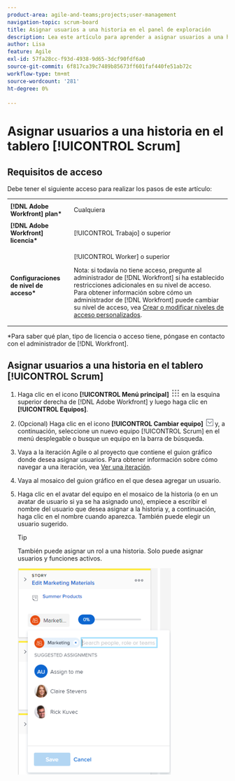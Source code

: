 ```yaml
---
product-area: agile-and-teams;projects;user-management
navigation-topic: scrum-board
title: Asignar usuarios a una historia en el panel de exploración
description: Lea este artículo para aprender a asignar usuarios a una historia en el guion gráfico de Scrum.
author: Lisa
feature: Agile
exl-id: 57fa28cc-f93d-4938-9d65-3dcf90fdf6a0
source-git-commit: 6f817ca39c7489b85673ff601faf440fe51ab72c
workflow-type: tm+mt
source-wordcount: '281'
ht-degree: 0%

---
```


# Asignar usuarios a una historia en el tablero [!UICONTROL Scrum]

## Requisitos de acceso

Debe tener el siguiente acceso para realizar los pasos de este artículo:

<table style="table-layout:auto"> 
 <col> 
 </col> 
 <col> 
 </col> 
 <tbody> 
  <tr> 
   <td role="rowheader"><strong>[!DNL Adobe Workfront] plan*</strong></td> 
   <td> <p>Cualquiera</p> </td> 
  </tr> 
  <tr> 
   <td role="rowheader"><strong>[!DNL Adobe Workfront] licencia*</strong></td> 
   <td> <p>[!UICONTROL Trabajo] o superior</p> </td> 
  </tr> 
  <tr> 
   <td role="rowheader"><strong>Configuraciones de nivel de acceso*</strong></td> 
   <td> <p>[!UICONTROL Worker] o superior</p> <p>Nota: si todavía no tiene acceso, pregunte al administrador de [!DNL Workfront] si ha establecido restricciones adicionales en su nivel de acceso. Para obtener información sobre cómo un administrador de [!DNL Workfront] puede cambiar su nivel de acceso, vea <a href="../../../administration-and-setup/add-users/configure-and-grant-access/create-modify-access-levels.md" class="MCXref xref">Crear o modificar niveles de acceso personalizados</a>.</p> </td> 
  </tr> 
 </tbody> 
</table>

&#42;Para saber qué plan, tipo de licencia o acceso tiene, póngase en contacto con el administrador de [!DNL Workfront].

## Asignar usuarios a una historia en el tablero [!UICONTROL Scrum]

1. Haga clic en el icono **[!UICONTROL Menú principal]** ![](assets/main-menu-icon.png) en la esquina superior derecha de [!DNL Adobe Workfront] y luego haga clic en **[!UICONTROL Equipos]**.

1. (Opcional) Haga clic en el icono **[!UICONTROL Cambiar equipo]** ![Cambiar icono de equipo](assets/switch-team-icon.png) y, a continuación, seleccione un nuevo equipo [!UICONTROL Scrum] en el menú desplegable o busque un equipo en la barra de búsqueda.

1. Vaya a la iteración Agile o al proyecto que contiene el guion gráfico donde desea asignar usuarios. Para obtener información sobre cómo navegar a una iteración, vea [Ver una iteración](../../../agile/use-scrum-in-an-agile-team/iterations/view-iteration.md).
1. Vaya al mosaico del guion gráfico en el que desea agregar un usuario.
1. Haga clic en el avatar del equipo en el mosaico de la historia (o en un avatar de usuario si ya se ha asignado uno), empiece a escribir el nombre del usuario que desea asignar a la historia y, a continuación, haga clic en el nombre cuando aparezca. También puede elegir un usuario sugerido.

   >[!TIP]
   >
   >También puede asignar un rol a una historia. Solo puede asignar usuarios y funciones activos.

   ![Agregar asignación a la tarjeta de historia](assets/addassignmenttostorycard-350x472.png)
